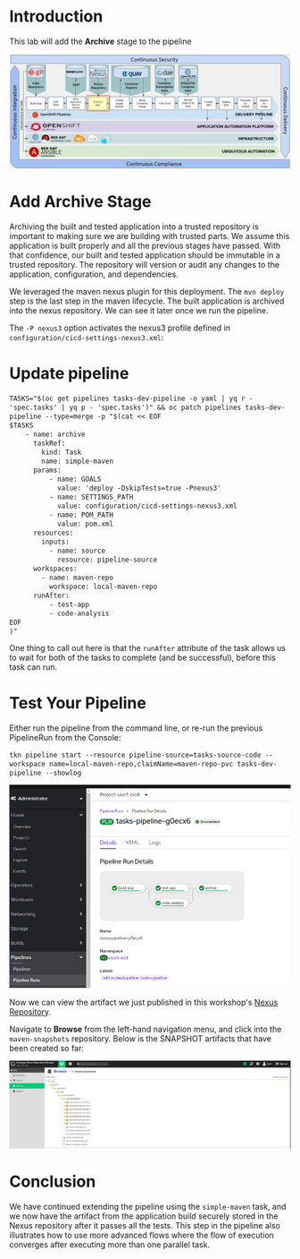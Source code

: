 # Introduction

This lab will add the **Archive** stage to the pipeline

![Archive App Stage](images/openshift-pipeline-archive.png)

# Add Archive Stage

Archiving the built and tested application into a trusted repository is important to making sure we are building with trusted parts.  We assume this application is built properly and all the previous stages have passed.  With that confidence, our built and tested application should be immutable in a trusted repository.  The repository will version or audit any changes to the application, configuration, and dependencies.

We leveraged the maven nexus plugin for this deployment.  The `mvn deploy` step is the last step in the maven lifecycle.  The built application is archived into the nexus repository.  We can see it later once we run the pipeline.

The `-P nexus3` option activates the nexus3 profile defined in `configuration/cicd-settings-nexus3.xml`:

# Update pipeline

```execute
TASKS="$(oc get pipelines tasks-dev-pipeline -o yaml | yq r - 'spec.tasks' | yq p - 'spec.tasks')" && oc patch pipelines tasks-dev-pipeline --type=merge -p "$(cat << EOF
$TASKS
    - name: archive
      taskRef:
        kind: Task
        name: simple-maven
      params:
          - name: GOALS
            value: 'deploy -DskipTests=true -Pnexus3' 
          - name: SETTINGS_PATH
            value: configuration/cicd-settings-nexus3.xml
          - name: POM_PATH
            value: pom.xml
      resources:
        inputs:
          - name: source
            resource: pipeline-source
      workspaces:
        - name: maven-repo
          workspace: local-maven-repo
      runAfter:
          - test-app
          - code-analysis
EOF
)"
```

One thing to call out here is that the `runAfter` attribute of the task allows us to wait for both of the tasks to complete (and be successful), before this task can run.

# Test Your Pipeline

Either run the pipeline from the command line, or re-run the previous PipelineRun from the Console:
```execute
tkn pipeline start --resource pipeline-source=tasks-source-code --workspace name=local-maven-repo,claimName=maven-repo-pvc tasks-dev-pipeline --showlog
```

![Archive Pipeline Run Results](images/archive_pipeline_results.png)

Now we can view the artifact we just published in this workshop's [Nexus Repository](http://nexus-devsecops.%cluster_subdomain%). 

Navigate to **Browse** from the left-hand navigation menu, and click into the `maven-snapshots` repository. Below is the SNAPSHOT artifacts that have been created so far: 

![Nexus artifacts](images/nexus_artifacts_tasks.png)


# Conclusion

We have continued extending the pipeline using the `simple-maven` task, and we now have the artifact from the application build securely stored in the Nexus repository after it passes all the tests. This step in the pipeline also illustrates how to use more advanced flows where the flow of execution converges after executing more than one parallel task. 
